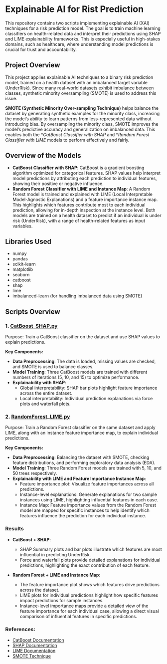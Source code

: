 # Explainable AI for Rist Prediction

This repository contains two scripts implementing explainable AI (XAI) techniques for a risk prediction model. The goal is to train machine learning classifiers on health-related data and interpret their predictions using SHAP and LIME explainability frameworks. This is especially useful in high-stakes domains, such as healthcare, where understanding model predictions is crucial for trust and accountability.


## Project Overview

This project applies explainable AI techniques to a binary risk prediction model, trained on a health dataset with an imbalanced target variable (UnderRisk). Since many real-world datasets exhibit imbalance between classes, synthetic minority oversampling (SMOTE) is used to address this issue.

**SMOTE (Synthetic Minority Over-sampling Technique)** helps balance the dataset by generating synthetic examples for the minority class, increasing the model’s ability to learn patterns from less-represented data without introducing bias. By oversampling the minority class, SMOTE improves the model’s predictive accuracy and generalization on imbalanced data. This enables both the **CatBoost Classifier with SHAP* and **Random Forest Classifier with LIME* models to perform effectively and fairly.


## Overview of the Models

* **CatBoost Classifier with SHAP**: CatBoost is a gradient boosting algorithm optimized for categorical features. SHAP values help interpret model predictions by attributing each prediction to individual features, showing their positive or negative influence.
* **Random Forest Classifier with LIME and Instance Map**: A Random Forest model is trained and explained with LIME (Local Interpretable Model-Agnostic Explanations) and a feature importance instance map. This highlights which features contribute most to each individual prediction, allowing for in-depth inspection at the instance level.
Both models are trained on a health dataset to predict if an individual is under risk (UnderRisk), with a range of health-related features as input variables.


## Libraries Used
* numpy
* pandas
* scikit-learn
* matplotlib
* seaborn
* catboost
* shap
* lime
* imbalanced-learn (for handling imbalanced data using SMOTE)

## Scripts Overview

### 1. [CatBoost_SHAP.py](https://github.com/EvangeliaPetraki/Explainable_AI/blob/main/CatBoost_SHAP.py)
Purpose: Train a CatBoost classifier on the dataset and use SHAP values to explain predictions.

**Key Components:** 

* **Data Preprocessing**: The data is loaded, missing values are checked, and SMOTE is used to balance classes.
* **Model Training**: Three CatBoost models are trained with different numbers of iterations (5, 10, and 15) to optimize performance.
* **Explainability with SHAP**:
  * Global interpretability: SHAP bar plots highlight feature importance across the entire dataset.
  * Local interpretability: Individual prediction explanations via force plots and waterfall plots.

### 2. [RandomForest_LIME.py](https://github.com/EvangeliaPetraki/Explainable_AI/blob/main/RandomForest_LIME)
Purpose: Train a Random Forest classifier on the same dataset and apply LIME, along with an instance feature importance map, to explain individual predictions.

**Key Components:**

* **Data Preprocessing**: Balancing the dataset with SMOTE, checking feature distributions, and performing exploratory data analysis (EDA).
* **Model Training**: Three Random Forest models are trained with 5, 10, and 50 trees respectively.
* **Explainability with LIME and Feature Importance Instance Map**:
  * Feature importance plot: Visualize feature importances across all predictions.
  * Instance-level explanations: Generate explanations for two sample instances using LIME, highlighting influential features in each case.
  * Instance Map: Feature importance values from the Random Forest model are mapped for specific instances to help identify which features influence the prediction for each individual instance.
 
### Results

* **CatBoost + SHAP**:
  * SHAP Summary plots and bar plots illustrate which features are most influential in predicting UnderRisk.
  * Force and waterfall plots provide detailed explanations for individual predictions, highlighting the exact contribution of each feature.

* **Random Forest + LIME and Instance Map**:
  * The feature importance plot shows which features drive predictions across the dataset.
  * LIME plots for individual predictions highlight how specific features impact predictions for sample instances.
  * Instance-level importance maps provide a detailed view of the feature importance for each individual case, allowing a direct visual comparison of influential features in specific predictions.

### References: 
* [CatBoost Documentation](https://catboost.ai/)
* [SHAP Documentation](https://shap.readthedocs.io/en/latest/)
* [LIME Documentation](https://lime.readthedocs.io/en/latest/)
* [SMOTE Technique](https://imbalanced-learn.org/stable/references/generated/imblearn.over_sampling.SMOTE.html)
